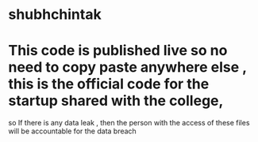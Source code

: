# shubhchintak
# This code is published live so no need to copy paste anywhere else , this is the official code for the startup shared with the college, 
so If there is any data leak , then the person with the access of these files will be accountable for the data breach
